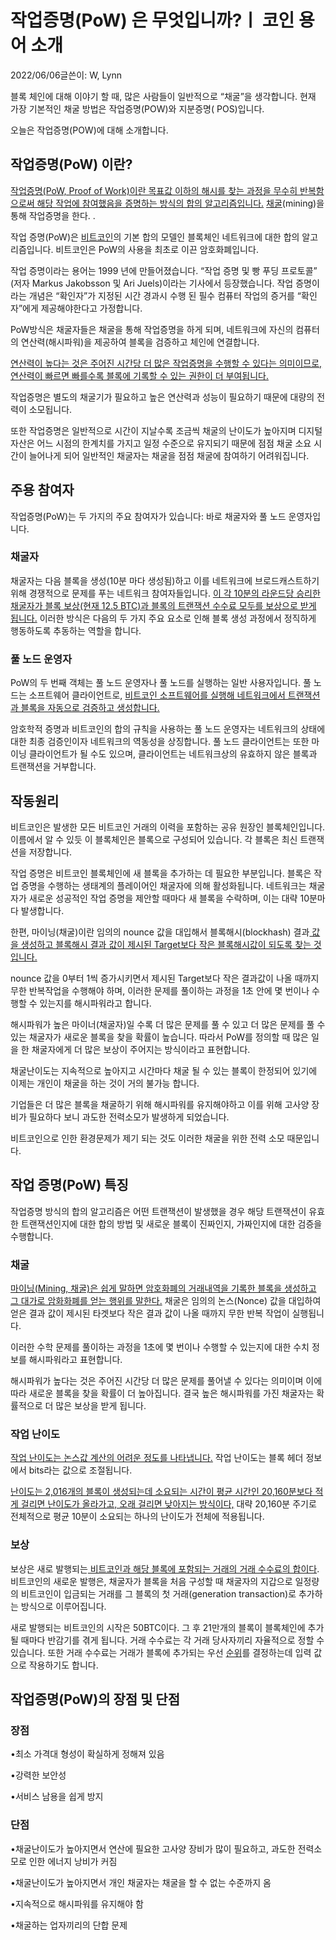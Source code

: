 # 작업증명(PoW) 은 무엇입니까?ㅣ 코인 용어 소개

2022/06/06글쓴이: W, Lynn

블록 체인에 대해 이야기 할 때, 많은 사람들이 일반적으로 “채굴”을 생각합니다. 현재 가장 기본적인 채굴 방법은 작업증명(POW)와 지분증명( POS)입니다.

오늘은 작업증명(POW)에 대해 소개합니다.

## 작업증명(PoW) 이란?

<u>작업증명(PoW, Proof of Work)이란 목표값 이하의 해시를 찾는 과정을 무수히 반복함으로써 해당 작업에 참여했음을 증명하는 방식의 합의 알고리즘입니다.</u> [채굴](https://www.btcc.com/ko-KR/academy/crypto-basics/about-mining)(mining)을 통해 작업증명을 한다. .

작업 증명(PoW)은 [비트코인](https://www.btcc.com/ko-KR/academy/crypto-basics/what-is-bitcoin)의 기본 합의 모델인 블록체인 네트워크에 대한 합의 알고리즘입니다. 비트코인은 PoW의 사용을 최초로 이끈 암호화폐입니다.

작업 증명이라는 용어는 1999 년에 만들어졌습니다. “작업 증명 및 빵 푸딩 프로토콜” (저자 Markus Jakobsson 및 Ari Juels)이라는 기사에서 등장했습니다. 작업 증명이라는 개념은 “확인자”가 지정된 시간 경과시 수행 된 필수 컴퓨터 작업의 증거를 “확인자”에게 제공해야한다고 가정합니다.

PoW방식은 채굴자들은 채굴을 통해 작업증명을 하게 되며, 네트워크에 자신의 컴퓨터의 연산력(해시파워)을 제공하여 블록을 검증하고 체인에 연결합니다.

<u>연산력이 높다는 것은 주어진 시간당 더 많은 작업증명을 수행할 수 있다는 의미이므로, 연산력이 빠르면 빠를수록 블록에 기록할 수 있는 권한이 더 부여됩니다.</u>

작업증명은 별도의 채굴기가 필요하고 높은 연산력과 성능이 필요하기 때문에 대량의 전력이 소모됩니다.

또한 작업증명은 일반적으로 시간이 지날수록 조금씩 채굴의 난이도가 높아지며 디지털자산은 어느 시점의 한계치를 가지고 일정 수준으로 유지되기 때문에 점점 채굴 소요 시간이 늘어나게 되어 일반적인 채굴자는 채굴을 점점 채굴에 참여하기 어려워집니다.

## 주용 참여자

작업증명(PoW)는 두 가지의 주요 참여자가 있습니다: 바로 채굴자와 풀 노드 운영자입니다.

### 채굴자

채굴자는 다음 블록을 생성(10분 마다 생성됨)하고 이를 네트워크에 브로드캐스트하기 위해 경쟁적으로 문제를 푸는 네트워크 참여자들입니다. <u>이 각 10분의 라운드당 승리한 채굴자가 블록 보상(현재 12.5 BTC)과 블록의 트랜잭션 수수료 모두를 보상으로 받게 됩니다.</u> 이러한 방식은 다음의 두 가지 주요 요소로 인해 블록 생성 과정에서 정직하게 행동하도록 추동하는 역할을 합니다.

### 풀 노드 운영자

PoW의 두 번째 객체는 풀 노드 운영자나 풀 노드를 실행하는 일반 사용자입니다. 풀 노드는 소프트웨어 클라이언트로, <u>비트코인 소프트웨어를 실행해 네트워크에서 트랜잭션과 블록을 자동으로 검증하고 생성합니다.</u>

암호학적 증명과 비트코인의 합의 규칙을 사용하는 풀 노드 운영자는 네트워크의 상태에 대한 최종 검증인이자 네트워크의 역동성을 상징합니다. 풀 노드 클라이언트는 또한 마이닝 클라이언트가 될 수도 있으며, 클라이언트는 네트워크상의 유효하지 않은 블록과 트랜잭션을 거부합니다.

## 작동원리

비트코인은 발생한 모든 비트코인 ​​거래의 이력을 포함하는 공유 원장인 블록체인입니다. 이름에서 알 수 있듯 이 블록체인은 블록으로 구성되어 있습니다. 각 블록은 최신 트랜잭션을 저장합니다.

작업 증명은 비트코인 ​​블록체인에 새 블록을 추가하는 데 필요한 부분입니다. 블록은 작업 증명을 수행하는 생태계의 플레이어인 채굴자에 의해 활성화됩니다. 네트워크는 채굴자가 새로운 성공적인 작업 증명을 제안할 때마다 새 블록을 수락하며, 이는 대략 10분마다 발생합니다.

한편, 마이닝(채굴)이란 임의의 nounce 값을 대입해서 블록해시(blockhash) 결과<u> 값을 생성하고 블록해시 결과 값이 제시된 Target보다 작은 블록해시값이 되도록 찾는 것입니다.</u>

nounce 값을 0부터 1씩 증가시키면서 제시된 Target보다 작은 결과값이 나올 때까지 무한 반복작업을 수행해야 하며, 이러한 문제를 풀이하는 과정을 1초 안에 몇 번이나 수행할 수 있는지를 해시파워라고 합니다.

해시파워가 높은 마이너(채굴자)일 수록 더 많은 문제를 풀 수 있고 더 많은 문제를 풀 수 있는 채굴자가 새로운 블록을 찾을 확률이 높습니다. 따라서 PoW를 정의할 때 많은 일을 한 채굴자에게 더 많은 보상이 주어지는 방식이라고 표현합니다.

채굴난이도는 지속적으로 높아지고 시간마다 채굴 될 수 있는 블록이 한정되어 있기에 이제는 개인이 채굴을 하는 것이 거의 불가능 합니다.

기업들은 더 많은 블록을 채굴하기 위해 해시파워를 유지해야하고 이를 위해 고사양 장비가 필요하다 보니 과도한 전력소모가 발생하게 되었습니다.

비트코인으로 인한 환경문제가 제기 되는 것도 이러한 채굴을 위한 전력 소모 때문입니다.

## 작업 증명(PoW) 특징

작업증명 방식의 합의 알고리즘은 어떤 트랜잭션이 발생했을 경우 해당 트랜잭션이 유효한 트랜잭션인지에 대한 합의 방법 및 새로운 블록이 진짜인지, 가짜인지에 대한 검증을 수행합니다.

### 채굴

<u>마이닝(Mining, 채굴)은 쉽게 말하면 암호화폐의 거래내역을 기록한 블록을 생성하고 그 대가로 암화화폐를 얻는 행위를 말한다.</u> 채굴은 임의의 논스(Nonce) 값을 대입하여 얻은 결과 값이 제시된 타겟보다 작은 결과 값이 나올 때까지 무한 반복 작업이 실행됩니다.

이러한 수학 문제를 풀이하는 과정을 1초에 몇 번이나 수행할 수 있는지에 대한 수치 정보를 해시파워라고 표현합니다.

해시파워가 높다는 것은 주어진 시간당 더 많은 문제를 풀어낼 수 있다는 의미이며 이에 따라 새로운 블록을 찾을 확률이 더 높아집니다. 결국 높은 해시파워를 가진 채굴자는 확률적으로 더 많은 보상을 받게 됩니다.

### 작업 난이도

<u>작업 난이도는 논스값 계산의 어려운 정도를 나타냅니다.</u> 작업 난이도는 블록 헤더 정보에서 bits라는 값으로 조절됩니다.

<u>난이도는 2,016개의 블록이 생성되는데 소요되는 시간이 평균 시간인 20,160분보다 적게 걸리면 난이도가 올라가고, 오래 걸리면 낮아지는 방식이다,</u> 대략 20,160분 주기로 전체적으로 평균 10분이 소요되는 하나의 난이도가 전체에 적용됩니다. 

### 보상

보상은 새로 발행되는<u> 비트코인과 해당 블록에 포함되는 거래의 거래 수수료의 합이다</u>.비트코인의 새로운 발행은, 채굴자가 블록을 처음 구성할 때 채굴자의 지갑으로 일정량의 비트코인이 입금되는 거래를 그 블록의 첫 거래(generation transaction)로 추가하는 방식으로 이루어집니다.

새로 발행되는 비트코인의 시작은 50BTC이다. 그 후 21만개의 블록이 블록체인에 추가될 때마다 반감기를 겪게 됩니다. 거래 수수료는 각 거래 당사자끼리 자율적으로 정할 수 있습니다. 또한 거래 수수료는 거래가 블록에 추가되는 우선 [순위](https://www.btcc.com/ko-KR/academy/crypto-basics/2022-introducing-top-10-global-cryptocurrency-exchange-rankings-never-miss-it)를 결정하는데 입력 값으로 작용하기도 합니다.

## 작업증명(PoW)의 장점 및 단점

### 장점

•최소 가격대 형성이 확실하게 정해져 있음

•강력한 보안성

•서비스 남용을 쉽게 방지

### 단점

•채굴난이도가 높아지면서 연산에 필요한 고사양 장비가 많이 필요하고, 과도한 전력소모로 인한 에너지 낭비가 커짐

•채굴난이도가 높아지면서 개인 채굴자는 채굴을 할 수 없는 수준까지 옴

•지속적으로 해시파워를 유지해야 함

•채굴하는 업자끼리의 단합 문제